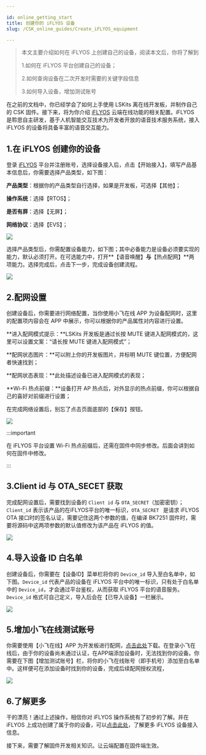```yaml
---

id: online_getting_start
title: 创建你的 iFLYOS 设备
slug: /CSK_online_guides/Create_iFLYOS_equipment

---
```


> 本文主要介绍如何在 iFLYOS 上创建自己的设备，阅读本文后，你将了解到
>
> 1.如何在 iFLYOS 平台创建自己的设备；
>
> 2.如何查询设备在二次开发时需要的关键字段信息
>
> 3.如何导入设备，增加测试账号



在之前的文档中，你已经学会了如何上手使用 LSKits 离在线开发板，并制作自己的 CSK 固件。接下来，将为你介绍 [iFLYOS](https://www.iflyos.cn/) 云端在线功能的相关配置。iFLYOS 是聆思自主研发，基于人机智能交互技术为开发者开放的语音技术服务系统，接入 iFLYOS 的设备将具备丰富的语音交互能力。



## 1.在 iFLYOS 创建你的设备

登录 [iFLYOS](https://device.iflyos.cn/device) 平台并注册账号，选择设备接入后，点击【开始接入】，填写产品基本信息后，你需要选择产品类型，如下图：

**产品类型**：根据你的产品类型自行选择，如果是开发板，可选择【其他】；

**操作系统**：选择【RTOS】；

**是否有屏**：选择【无屏】；

**网络协议**：选择【EVS】；

![](./files/device_type.png)

选择产品类型后，你需配置设备能力，如下图；其中必备能力是设备必须要实现的能力，默认必须打开。在可选能力中，打开**【语音唤醒】**与**【热点配网】**两项能力。选择完成后，点击下一步，完成设备创建流程。

![](./files/device_ablity.png)

## 2.配网设置

创建设备后，你需要进行网络配置，当你使用小飞在线 APP 为设备配网时，这里的配置项内容会在 APP 中展示，你可以根据你的产品属性对内容进行设置。

**进入配网模式提示：**LSKits 开发板是通过长按 MUTE 键进入配网模式的，这里可以设置文案：“请长按 MUTE 键进入配网模式”；

**配网状态图片：**可以附上你的开发板图片，并标明 MUTE 键位置，方便配网者快速找到；

**配网状态表现：**此处描述设备已进入配网模式的表现；

**Wi-Fi 热点前缀：**设备打开 AP 热点后，对外显示的热点前缀，你可以根据自己的喜好对前缀进行设置；

在完成网络设置后，别忘了点击页面底部的【保存】按钮。

![](./files/iflyos_device_ablity.png)

:::important

在 iFLYOS 平台设置 Wi-Fi 热点前缀后，还需在固件中同步修改。后面会讲到如何在固件中修改。

:::

## 3.Client id 与 OTA_SECET 获取

完成配网设置后，需要找到设备的 `Client id` 与 `OTA_SECRET`（加密密钥）；`Client_id` 表示该产品的在iFLYOS平台的唯一标识，`OTA_SECRET ` 是请求 iFLYOS OTA 接口时的签名认证，需要记住这两个参数的值，在编译 BK7251 固件时，需要将源码中这两项参数的默认值修改为该产品在 iFLYOS 的值。

![](./files/Client_id&OTA_SECRET.png)

## 4.导入设备 ID 白名单

创建设备后，你需要在【设备ID】菜单栏将你的 `Device_id` 导入至白名单中，如下图。`Device_id` 代表产品的设备在 iFLYOS 平台中的唯一标识，只有处于白名单中的 `Device_id`，才会通过平台鉴权，从而获取 iFLYOS 平台的语音服务。`Device_id` 格式可自己定义，导入后会在【已导入设备】一栏展示。

![](./files/iflyos_device_id.png)

## 5.增加小飞在线测试账号

你需要使用【小飞在线】APP 为开发板进行配网，[点击此处](https://www.iflyos.cn/download/app/)下载。在登录小飞在线后，由于你的设备尚未通过认证，在APP端添加设备时，无法找到你的设备。你需要在下图【增加测试账号】栏，将你的小飞在线账号（即手机号）添加至白名单中。这样便可在添加设备时找到你的设备，完成后续配网授权流程，

![](./files/iflyhome_test.png)

## 6.了解更多

干的漂亮！通过上述操作，相信你对 iFLYOS 操作系统有了初步的了解。并在 iFLYOS 上成功创建了属于你的设备，可以[点击此处](https://doc.iflyos.cn/device/)，了解更多 iFLYOS 设备接入信息。

接下来，需要了解固件开发相关知识。让云端配置在固件端生效。
